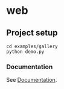 # web

## Project setup
```
cd examples/gallery
python demo.py
```

### Documentation
See [Documentation](https://qfluentwidgets.com/zh/).

